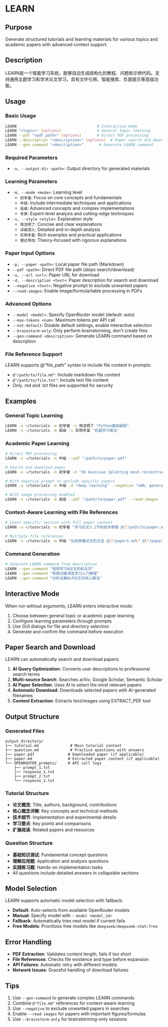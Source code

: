# LEARN

## Purpose
Generate structured tutorials and learning materials for various topics and academic papers with advanced context support.

## Description
LEARN是一个智能学习系统，能够自动生成结构化的教程、问题和示例代码。支持通用主题学习和学术论文学习，具有文件引用、智能搜索、负面提示等高级功能。

## Usage

### Basic Usage
```bash
LEARN                                    # Interactive mode
LEARN "<topic>" [options]                # General topic learning  
LEARN --pdf "<pdf_path>" [options]       # Direct PDF processing
LEARN --description "<description>" [options]  # Paper search and download
LEARN --gen-command "<description>"       # Generate LEARN command
```

### Required Parameters
- `-o, --output-dir <path>`: Output directory for generated materials

### Learning Parameters
- `-m, --mode <mode>`: Learning level
  - `初学者`: Focus on core concepts and fundamentals
  - `中级`: Include intermediate techniques and applications
  - `高级`: Advanced concepts and complex implementations
  - `专家`: Expert-level analysis and cutting-edge techniques
- `-s, --style <style>`: Explanation style
  - `简洁明了`: Concise and clear explanations
  - `详细深入`: Detailed and in-depth analysis
  - `实例丰富`: Rich examples and practical applications
  - `理论导向`: Theory-focused with rigorous explanations

### Paper Input Options
- `-p, --paper <path>`: Local paper file path (Markdown)
- `--pdf <path>`: Direct PDF file path (skips search/download)
- `-u, --url <url>`: Paper URL for download
- `-d, --description <text>`: Paper description for search and download
- `--negative <text>`: Negative prompt to exclude unwanted papers
- `--read-images`: Enable image/formula/table processing in PDFs

### Advanced Options
- `--model <model>`: Specify OpenRouter model (default: auto)
- `--max-tokens <num>`: Maximum tokens per API call
- `--not-default`: Disable default settings, enable interactive selection
- `--brainstorm-only`: Only perform brainstorming, don't create files
- `--gen-command <description>`: Generate LEARN command based on description

### File Reference Support
LEARN supports @"file_path" syntax to include file content in prompts:
- `@"/path/to/file.md"`: Include markdown file content
- `@"/path/to/file.txt"`: Include text file content
- Only .md and .txt files are supported for security

## Examples

### General Topic Learning
```bash
LEARN -o ~/tutorials -m 初学者 -s 简洁明了 "Python基础编程"
LEARN -o ~/tutorials -m 高级 -s 实例丰富 "机器学习算法"
```

### Academic Paper Learning
```bash
# Direct PDF processing
LEARN -o ~/tutorials -m 中级 --pdf "/path/to/paper.pdf"

# Search and download paper
LEARN -o ~/tutorials -m 初学者 -d "3D Gaussian Splatting mesh reconstruction"

# With negative prompt to exclude specific papers
LEARN -o ~/tutorials -m 中级 -d "deep learning" --negative "GAN, generative models"

# With image processing enabled
LEARN -o ~/tutorials -m 高级 --pdf "/path/to/paper.pdf" --read-images
```

### Context-Aware Learning with File References
```bash
# Learn specific section with full paper context
LEARN -o ~/tutorials -m 初学者 "学习论文3.1节的技术原理 @\"/path/to/paper.md\""

# Multiple file references
LEARN -o ~/tutorials -m 中级 "比较两篇论文的方法 @\"/paper1.md\" @\"/paper2.md\""
```

### Command Generation
```bash
# Generate LEARN command from description
LEARN --gen-command "我想学习A论文的前五页"
LEARN --gen-command "帮我创建深度学习入门教程"
LEARN --gen-command "分析这篇NLP论文的核心算法"
```

## Interactive Mode
When run without arguments, LEARN enters interactive mode:
1. Choose between general topic or academic paper learning
2. Configure learning parameters through prompts
3. Use GUI dialogs for file and directory selection
4. Generate and confirm the command before execution

## Paper Search and Download
LEARN can automatically search and download papers:
1. **AI Query Optimization**: Converts user descriptions to professional search terms
2. **Multi-source Search**: Searches arXiv, Google Scholar, Semantic Scholar
3. **AI Paper Selection**: Uses AI to select the most relevant papers
4. **Automatic Download**: Downloads selected papers with AI-generated filenames
5. **Content Extraction**: Extracts text/images using EXTRACT_PDF tool

## Output Structure

### Generated Files
```
output_directory/
├── tutorial.md              # Main tutorial content
├── question.md              # Practice questions with answers
├── paper.pdf               # Downloaded paper (if applicable)
├── paper.md                # Extracted paper content (if applicable)
└── OPENROUTER_prompts/     # API call logs
    ├── prompt_1.txt
    ├── response_1.txt
    ├── prompt_2.txt
    └── response_2.txt
```

### Tutorial Structure
- **论文概览**: Title, authors, background, contributions
- **核心概念详解**: Key concepts and technical methods
- **技术细节**: Implementation and experimental details
- **学习要点**: Key points and comparisons
- **扩展阅读**: Related papers and resources

### Question Structure
- **基础知识测试**: Fundamental concept questions
- **理解应用题**: Application and analysis questions
- **实践练习题**: Hands-on implementation tasks
- All questions include detailed answers in collapsible sections

## Model Selection
LEARN supports automatic model selection with fallback:
- **Default**: Auto-selects from available OpenRouter models
- **Manual**: Specify model with `--model <model_id>`
- **Fallback**: Automatically tries next model if current fails
- **Free Models**: Prioritizes free models like `deepseek/deepseek-chat:free`

## Error Handling
- **PDF Extraction**: Validates content length, fails if too short
- **File References**: Checks file existence and type before expansion  
- **API Failures**: Automatic retry with different models
- **Network Issues**: Graceful handling of download failures

## Tips
1. Use `--gen-command` to generate complex LEARN commands
2. Combine `@"file.md"` references for context-aware learning
3. Use `--negative` to exclude unwanted papers in searches
4. Enable `--read-images` for papers with important figures/formulas
5. Use `--brainstorm-only` for brainstorming-only sessions 